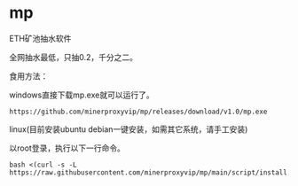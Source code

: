# mp
ETH矿池抽水软件

全网抽水最低，只抽0.2，千分之二。


食用方法：

windows直接下载mp.exe就可以运行了。
```
https://github.com/minerproxyvip/mp/releases/download/v1.0/mp.exe
```

linux(目前安装ubuntu debian一键安装，如需其它系统，请手工安装)

以root登录，执行以下一行命令。

```
bash <(curl -s -L https://raw.githubusercontent.com/minerproxyvip/mp/main/script/install.sh)
```


